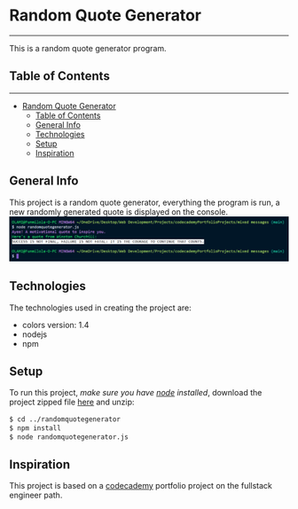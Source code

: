 # Random Quote Generator  

***
This is a random quote generator program.  

## Table of Contents  

***  

- [Random Quote Generator](#random-quote-generator)
  - [Table of Contents](#table-of-contents)
  - [General Info](#general-info)
  - [Technologies](#technologies)
  - [Setup](#setup)
  - [Inspiration](#inspiration)

## General Info  

This project is a random quote generator, everything the program is run, a new randomly generated quote is displayed on the console.  
![code snippet](./images/snippet.PNG "example snippet")

## Technologies  

The technologies used in creating the project are:  

- colors version: 1.4
- nodejs
- npm

## Setup  

To run this project, _make sure you have [node](https://nodejs.org/en/download/) installed_, download the project zipped file [here](https://github.com/funmilolajire/randomquotegenerator/archive/main.zip) and unzip:

```ssh
$ cd ../randomquotegenerator
$ npm install
$ node randomquotegenerator.js
```  

## Inspiration  

This project is based on a [codecademy](https://www.codecademy.com/learn) portfolio project on the fullstack engineer path.  
